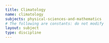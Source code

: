 ```yaml
---
title: Climatology
name: climatology
subjects: physical-sciences-and-mathematics
# The following are constants: do not modify
layout: subject
type: discipline
---
```

